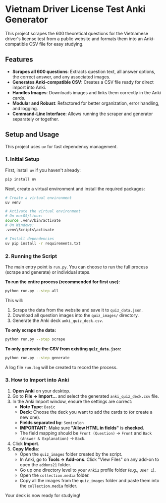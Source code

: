 # Vietnam Driver License Test Anki Generator

This project scrapes the 600 theoretical questions for the Vietnamese driver's license test from a public website and formats them into an Anki-compatible CSV file for easy studying.

## Features

- **Scrapes all 600 questions**: Extracts question text, all answer options, the correct answer, and any associated images.
- **Generates Anki-compatible CSV**: Creates a CSV file ready for direct import into Anki.
- **Handles Images**: Downloads images and links them correctly in the Anki cards.
- **Modular and Robust**: Refactored for better organization, error handling, and logging.
- **Command-Line Interface**: Allows running the scraper and generator separately or together.

## Setup and Usage

This project uses `uv` for fast dependency management.

### 1. Initial Setup

First, install `uv` if you haven't already:

```bash
pip install uv
```

Next, create a virtual environment and install the required packages:

```bash
# Create a virtual environment
uv venv

# Activate the virtual environment
# On macOS/Linux:
source .venv/bin/activate
# On Windows:
.venv\Scripts\activate

# Install dependencies
uv pip install -r requirements.txt
```

### 2. Running the Script

The main entry point is `run.py`. You can choose to run the full process (scrape and generate) or individual steps.

**To run the entire process (recommended for first use):**

```bash
python run.py --step all
```

This will:
1. Scrape the data from the website and save it to `quiz_data.json`.
2. Download all question images into the `quiz_images/` directory.
3. Generate the Anki deck `anki_quiz_deck.csv`.

**To only scrape the data:**

```bash
python run.py --step scrape
```

**To only generate the CSV from existing `quiz_data.json`:**

```bash
python run.py --step generate
```

A log file `run.log` will be created to record the process.

### 3. How to Import into Anki

1. **Open Anki** on your desktop.
2. Go to **File -> Import...** and select the generated `anki_quiz_deck.csv` file.
3. In the Anki Import window, ensure the settings are correct:
    - **Note Type**: `Basic`
    - **Deck**: Choose the deck you want to add the cards to (or create a new one).
    - **Fields separated by**: `Semicolon`
    - **IMPORTANT**: Make sure **"Allow HTML in fields"** is **checked**.
    - The field mapping should be `Front (Question)` -> `Front` and `Back (Answer & Explanation)` -> `Back`.
4. Click **Import**.
5. **Copy Media**:
    - Open the `quiz_images` folder created by the script.
    - In Anki, go to **Tools -> Add-ons**. Click "View Files" on any add-on to open the `addons21` folder.
    - Go up one directory level to your `Anki2` profile folder (e.g., `User 1`).
    - Open the `collection.media` folder.
    - Copy all the images from the `quiz_images` folder and paste them into the `collection.media` folder.

Your deck is now ready for studying!
